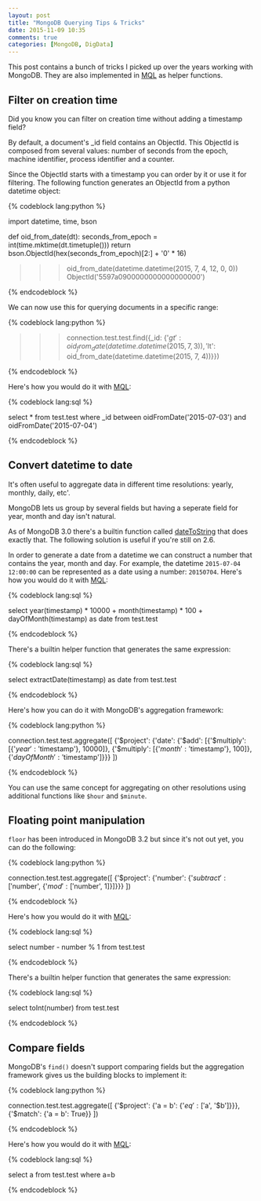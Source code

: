 ```yaml
---
layout: post
title: "MongoDB Querying Tips & Tricks"
date: 2015-11-09 10:35
comments: true
categories: [MongoDB, DigData]
---
```


This post contains a bunch of tricks I picked up over the years working with MongoDB. They are also implemented in [MQL](http://digdata.io) as helper functions.

## Filter on creation time

Did you know you can filter on creation time without adding a timestamp field?

By default, a document's _id field contains an ObjectId. This ObjectId is composed from several values: number of seconds from the epoch, machine identifier, process identifier and a counter.

Since the ObjectId starts with a timestamp you can order by it or use it for filtering. The following function generates an ObjectId from a python datetime object:

{% codeblock lang:python %}

import datetime, time, bson

def oid_from_date(dt):
    seconds_from_epoch = int(time.mktime(dt.timetuple()))
    return bson.ObjectId(hex(seconds_from_epoch)[2:] + '0' * 16)

>>> oid_from_date(datetime.datetime(2015, 7, 4, 12, 0, 0))
ObjectId('5597a0900000000000000000')

{% endcodeblock %}

We can now use this for querying documents in a specific range:

{% codeblock lang:python %}

>>> connection.test.test.find({_id: {'$gt': oid_from_date(datetime.datetime(2015, 7, 3)), '$lt': oid_from_date(datetime.datetime(2015, 7, 4))}})

{% endcodeblock %}

Here's how you would do it with [MQL](http://digdata.io):

{% codeblock lang:sql %}

select * from test.test where _id between oidFromDate('2015-07-03') and oidFromDate('2015-07-04')

{% endcodeblock %}

## Convert datetime to date

It's often useful to aggregate data in different time resolutions: yearly, monthly, daily, etc'.

MongoDB lets us group by several fields but having a seperate field for year, month and day isn't natural.

As of MongoDB 3.0 there's a builtin function called [dateToString](https://docs.mongodb.org/v3.0/reference/operator/aggregation/dateToString/) that does exactly that. The following solution is useful if you're still on 2.6.

In order to generate a date from a datetime we can construct a number that contains the year, month and day. For example, the datetime `2015-07-04 12:00:00` can be represented as a date using a number: `20150704`. Here's how you would do it with [MQL](http://digdata.io):

{% codeblock lang:sql %}

select year(timestamp) * 10000 + month(timestamp) * 100 + dayOfMonth(timestamp) as date from test.test

{% endcodeblock %}

There's a builtin helper function that generates the same expression:

{% codeblock lang:sql %}

select extractDate(timestamp) as date from test.test

{% endcodeblock %}

Here's how you can do it with MongoDB's aggregation framework:

{% codeblock lang:python %}

connection.test.test.aggregate([
  {'$project': 
    {'date': 
      {'$add': [{'$multiply': [{'$year': '$timestamp'}, 10000]},
                {'$multiply': [{'$month': '$timestamp'}, 100]},
                {'$dayOfMonth': '$timestamp']}}}
])

{% endcodeblock %}

You can use the same concept for aggregating on other resolutions using additional functions like `$hour` and `$minute`.

## Floating point manipulation

`floor` has been introduced in MongoDB 3.2 but since it's not out yet, you can do the following:

{% codeblock lang:python %}

connection.test.test.aggregate([
  {'$project': 
    {'number': {'$subtract': ['$number', {'$mod': ['$number', 1]}]}}}
])

{% endcodeblock %}

Here's how you would do it with [MQL](http://digdata.io):

{% codeblock lang:sql %}

select number - number % 1 from test.test

{% endcodeblock %}

There's a builtin helper function that generates the same expression:

{% codeblock lang:sql %}

select toInt(number) from test.test

{% endcodeblock %}

## Compare fields

MongoDB's `find()` doesn't support comparing fields but the aggregation framework gives us the building blocks to implement it:

{% codeblock lang:python %}

connection.test.test.aggregate([
  {'$project': 
    {'a = b': {'$eq': ['$a', '$b']}}},
  {'$match':
    {'a = b': True}}
])

{% endcodeblock %}

Here's how you would do it with [MQL](http://digdata.io):

{% codeblock lang:sql %}

select a from test.test where a=b

{% endcodeblock %}
